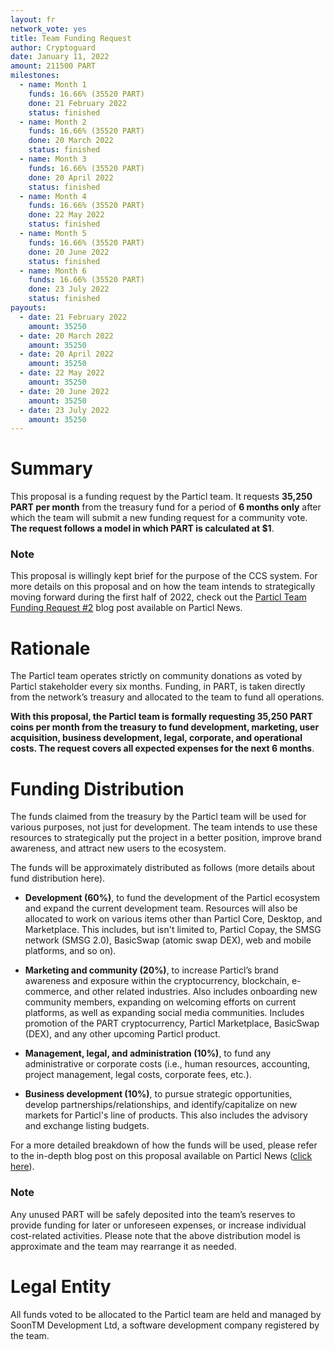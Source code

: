 ```yaml
---
layout: fr
network_vote: yes
title: Team Funding Request
author: Cryptoguard
date: January 11, 2022
amount: 211500 PART
milestones:
  - name: Month 1
    funds: 16.66% (35520 PART)
    done: 21 February 2022
    status: finished
  - name: Month 2
    funds: 16.66% (35520 PART)
    done: 20 March 2022
    status: finished
  - name: Month 3
    funds: 16.66% (35520 PART)
    done: 20 April 2022
    status: finished
  - name: Month 4
    funds: 16.66% (35520 PART)
    done: 22 May 2022
    status: finished
  - name: Month 5
    funds: 16.66% (35520 PART)
    done: 20 June 2022
    status: finished
  - name: Month 6
    funds: 16.66% (35520 PART)
    done: 23 July 2022
    status: finished
payouts:
  - date: 21 February 2022
    amount: 35250
  - date: 20 March 2022
    amount: 35250
  - date: 20 April 2022
    amount: 35250
  - date: 22 May 2022
    amount: 35250
  - date: 20 June 2022
    amount: 35250
  - date: 23 July 2022
    amount: 35250
---
```



# Summary

This proposal is a funding request by the Particl team. It requests **35,250 PART per month** from the treasury fund for a period of **6 months only** after which the team will submit a new funding request for a community vote. **The request follows a model in which PART is calculated at $1**.

### Note

This proposal is willingly kept brief for the purpose of the CCS system. For more details on this proposal and on how the team intends to strategically moving forward during the first half of 2022, check out the [Particl Team Funding Request #2](https://particl.news/particl-team-funding-request-2/) blog post available on Particl News. 

# Rationale

The Particl team operates strictly on community donations as voted by Particl stakeholder every six months. Funding, in PART, is taken directly from the network’s treasury and allocated to the team to fund all operations. 

**With this proposal, the Particl team is formally requesting 35,250 PART coins per month from the treasury to fund development, marketing, user acquisition, business development, legal, corporate, and operational costs. The request covers all expected expenses for the next 6 months**.

# Funding Distribution

The funds claimed from the treasury by the Particl team will be used for various purposes, not just for development. The team intends to use these resources to strategically put the project in a better position, improve brand awareness, and attract new users to the ecosystem.

The funds will be approximately distributed as follows (more details about fund distribution here).

* **Development (60%)**, to fund the development of the Particl ecosystem and expand the current development team. Resources will also be allocated to work on various items other than Particl Core, Desktop, and Marketplace. This includes, but isn't limited to, Particl Copay, the SMSG network (SMSG 2.0), BasicSwap (atomic swap DEX), web and mobile platforms, and so on).

* **Marketing and community (20%)**, to increase Particl’s brand awareness and exposure within the cryptocurrency, blockchain, e-commerce, and other related industries. Also includes onboarding new community members, expanding on welcoming efforts on current platforms, as well as expanding social media communities. Includes promotion of the PART cryptocurrency, Particl Marketplace, BasicSwap (DEX), and any other upcoming Particl product.

* **Management, legal, and administration (10%)**, to fund any administrative or corporate costs (i.e., human resources, accounting, project management, legal costs, corporate fees, etc.).

* **Business development (10%)**, to pursue strategic opportunities, develop partnerships/relationships, and identify/capitalize on new markets for Particl's line of products. This also includes the advisory and exchange listing budgets.

For a more detailed breakdown of how the funds will be used, please refer to the in-depth blog post on this proposal available on Particl News ([click here](https://particl.news/particl-team-funding-request-2/)).

### Note

Any unused PART will be safely deposited into the team’s reserves to provide funding for later or unforeseen expenses, or increase individual cost-related activities. Please note that the above distribution model is approximate and the team may rearrange it as needed.

# Legal Entity

All funds voted to be allocated to the Particl team are held and managed by SoonTM Development Ltd, a software development company registered by the team.
